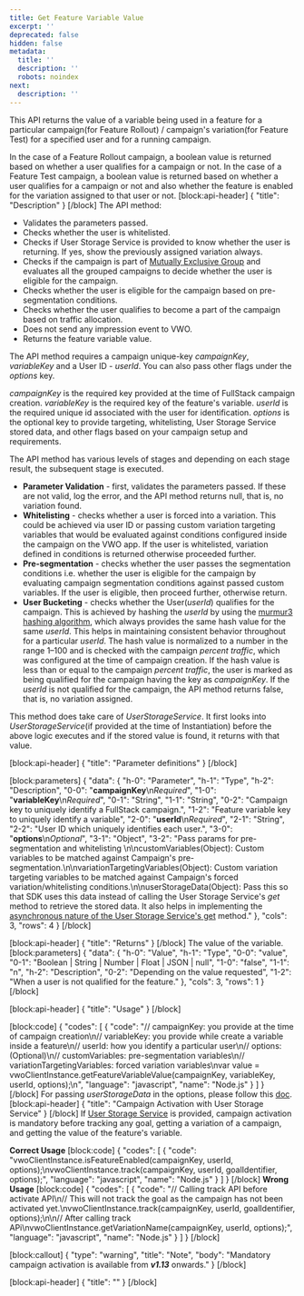 ```yaml
---
title: Get Feature Variable Value
excerpt: ''
deprecated: false
hidden: false
metadata:
  title: ''
  description: ''
  robots: noindex
next:
  description: ''
---
```

This API returns the value of a variable being used in a feature for a particular campaign(for Feature Rollout) / campaign's variation(for Feature Test) for a specified user and for a running campaign.

In the case of a Feature Rollout campaign, a boolean value is returned based on whether a user qualifies for a campaign or not.
In the case of a Feature Test campaign, a boolean value is returned based on whether a user qualifies for a campaign or not and also whether the feature is enabled for the variation assigned to that user or not.
[block:api-header]
{
  "title": "Description"
}
[/block]
The API method:
  * Validates the parameters passed.
  * Checks whether the user is whitelisted.
  * Checks if User Storage Service is provided to know whether the user is returning. If yes, show the previously assigned variation always.
  * Checks if the campaign is part of [Mutually Exclusive Group](https://developers.vwo.com/docs/mutually-exclusive-groups) and evaluates all the grouped campaigns to decide whether the user is eligible for the campaign.
  * Checks whether the user is eligible for the campaign based on pre-segmentation conditions.
  * Checks whether the user qualifies to become a part of the campaign based on traffic allocation.
  * Does not send any impression event to VWO.
  * Returns the feature variable value.


The API method requires a campaign unique-key *campaignKey*, *variableKey* and a User ID - *userId*. You can also pass other flags under the *options* key.

*campaignKey* is the required key provided at the time of FullStack campaign creation.
*variableKey* is the required key of the feature's variable.
*userId* is the required unique id associated with the user for identification.
*options* is the optional key to provide targeting, whitelisting, User Storage Service stored data, and other flags based on your campaign setup and requirements.

The API method has various levels of stages and depending on each stage result, the subsequent stage is executed.

  * **Parameter Validation** - first, validates the parameters passed. If these are not valid, log the error, and the API method returns null, that is, no variation found.
  * **Whitelisting** - checks whether a user is forced into a variation. This could be achieved via user ID or passing custom variation targeting variables that would be evaluated against conditions configured inside the campaign on the VWO app. If the user is whitelisted, variation defined in conditions is returned otherwise proceeded further.
  * **Pre-segmentation** - checks whether the user passes the segmentation conditions i.e. whether the user is eligible for the campaign by evaluating campaign segmentation conditions against passed custom variables. If the user is eligible, then proceed further, otherwise return.
  * **User Bucketing** - checks whether the User(*userId*) qualifies for the campaign. This is achieved by hashing the *userId* by using the [murmur3 hashing algorithm](https://en.wikipedia.org/wiki/MurmurHash), which always provides the same hash value for the same *userId*. This helps in maintaining consistent behavior throughout for a particular *userId*. The hash value is normalized to a number in the range 1–100 and is checked with the campaign *percent traffic*, which was configured at the time of campaign creation. If the hash value is less than or equal to the campaign *percent traffic*, the user is marked as being qualified for the campaign having the key as *campaignKey*. If the *userId* is not qualified for the campaign, the API method returns false, that is, no variation assigned.

This method does take care of *UserStorageService*. It first looks into *UserStorageService*(if provided at the time of Instantiation) before the above logic executes and if the stored value is found, it returns with that value.


[block:api-header]
{
  "title": "Parameter definitions"
}
[/block]

[block:parameters]
{
  "data": {
    "h-0": "Parameter",
    "h-1": "Type",
    "h-2": "Description",
    "0-0": "**campaignKey**\n*Required*",
    "1-0": "**variableKey**\n*Required*",
    "0-1": "String",
    "1-1": "String",
    "0-2": "Campaign key to uniquely identify a FullStack campaign.",
    "1-2": "Feature variable key to uniquely identify a variable",
    "2-0": "**userId**\n*Required*",
    "2-1": "String",
    "2-2": "User ID which uniquely identifies each user.",
    "3-0": "**options**\n*Optional*",
    "3-1": "Object",
    "3-2": "Pass params for pre-segmentation and whitelisting \n\ncustomVariables(Object): Custom variables to be matched  against Campaign's pre-segmentation.\n\nvariationTargetingVariables(Object): Custom variation targeting variables to be matched  against Campaign's forced variation/whitelisting conditions.\n\nuserStorageData(Object): Pass this so that SDK uses this data instead of calling the User Storage Service's *get* method to retrieve the stored data. It also helps in implementing the [asynchronous nature of the User Storage Service's get](https://developers.vwo.com/reference#fullstack-is-user-storage-service-synchronous-or-asynchronous) method."
  },
  "cols": 3,
  "rows": 4
}
[/block]

[block:api-header]
{
  "title": "Returns"
}
[/block]
The value of the variable.
[block:parameters]
{
  "data": {
    "h-0": "Value",
    "h-1": "Type",
    "0-0": "value",
    "0-1": "Boolean | String | Number | Float | JSON | null",
    "1-0": "false",
    "1-1": "n",
    "h-2": "Description",
    "0-2": "Depending on the value requested",
    "1-2": "When a user is not qualified for the feature."
  },
  "cols": 3,
  "rows": 1
}
[/block]

[block:api-header]
{
  "title": "Usage"
}
[/block]

[block:code]
{
  "codes": [
    {
      "code": "// campaignKey: you provide at the time of campaign creation\n// variableKey: you provide while create a variable inside a feature\n// userId: how you identify a particular user\n// options: (Optional)\n//   customVariables: pre-segmentation variables\n//   variationTargetingVariables: forced variation variables\nvar value = vwoClientInstance.getFeatureVariableValue(campaignKey, variableKey, userId, options);\n",
      "language": "javascript",
      "name": "Node.js"
    }
  ]
}
[/block]
For passing *userStorageData* in the options, please follow this [doc](https://developers.vwo.com/docs/is-user-storage-service-synchronous-or-asynchronous).
[block:api-header]
{
  "title": "Campaign Activation with User Storage Service"
}
[/block]
If [User Storage Service](https://developers.vwo.com/docs/nodejs-implement-a-user-storage-service) is provided, campaign activation is mandatory before tracking any goal, getting a variation of a campaign, and getting the value of the feature's variable.

**Correct Usage**
[block:code]
{
  "codes": [
    {
      "code": "vwoClientInstance.isFeatureEnabled(campaignKey, userId, options);\nvwoClientInstance.track(campaignKey, userId, goalIdentifier, options);",
      "language": "javascript",
      "name": "Node.js"
    }
  ]
}
[/block]
**Wrong Usage**
[block:code]
{
  "codes": [
    {
      "code": "// Calling track API before activate API\n// This will not track the goal as the campaign has not been activated yet.\nvwoClientInstance.track(campaignKey, userId, goalIdentifier, options);\n\n// After calling track APi\nvwoClientInstance.getVariationName(campaignKey, userId, options);",
      "language": "javascript",
      "name": "Node.js"
    }
  ]
}
[/block]

[block:callout]
{
  "type": "warning",
  "title": "Note",
  "body": "Mandatory campaign activation is available from ***v1.13*** onwards."
}
[/block]

[block:api-header]
{
  "title": ""
}
[/block]